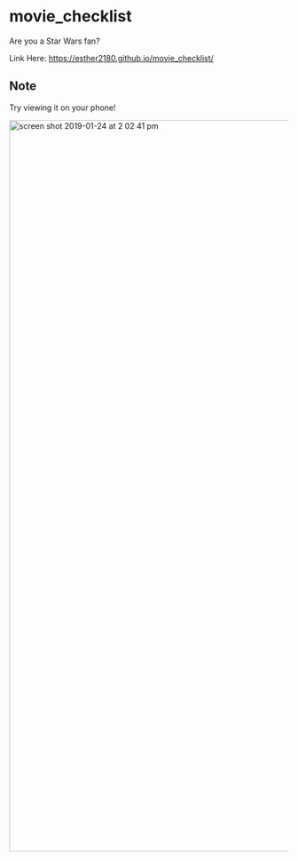 # movie_checklist

Are you a Star Wars fan?

Link Here: https://esther2180.github.io/movie_checklist/

## Note
Try viewing it on your phone! 

<img width="1317" alt="screen shot 2019-01-24 at 2 02 41 pm" src="https://user-images.githubusercontent.com/35313629/51711381-d1880b00-1fe0-11e9-91ff-1300a1d18bc7.png">
